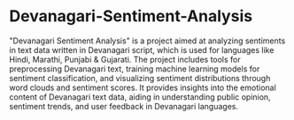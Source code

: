 # Devanagari-Sentiment-Analysis
"Devanagari Sentiment Analysis" is a project aimed at analyzing sentiments in text data written in Devanagari script, which is used for languages like Hindi, Marathi, Punjabi & Gujarati. The project includes tools for preprocessing Devanagari text, training machine learning models for sentiment classification, and visualizing sentiment distributions through word clouds and sentiment scores. It provides insights into the emotional content of Devanagari text data, aiding in understanding public opinion, sentiment trends, and user feedback in Devanagari languages.
